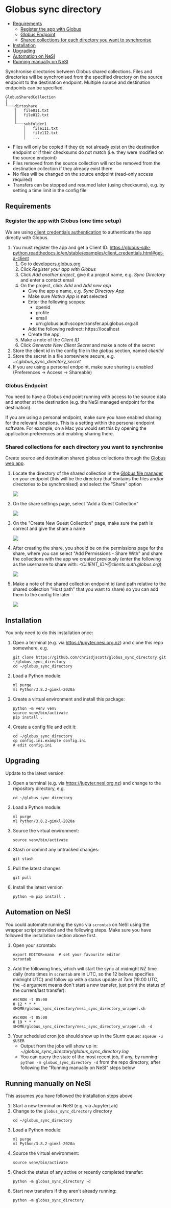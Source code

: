 # Globus sync directory

* [Requirements](#requirements)
  - [Register the app with Globus](#register-the-app-with-globus-one-time-setup)
  - [Globus Endpoint](#globus-endpoint)
  - [Shared collections for each directory you want to synchronise](#shared-collections-for-each-directory-you-want-to-synchronise)
* [Installation](#installation)
* [Upgrading](#upgrading)
* [Automation on NeSI](#automation-on-nesi)
* [Running manually on NeSI](#running-manually-on-nesi)

Synchronise directories between Globus shared collections. Files and
directories will be synchronised from the specified directory on the source
endpoint to the destination endpoint. Multiple source and destination
endpoints can be specified.

```
GlobusSharedCollection
│
└───dirtoshare
    │   file011.txt
    │   file012.txt
    │
    └───subfolder1
        │   file111.txt
        │   file112.txt
        │   ...
```

* Files will only be copied if they do not already exist on the destination
  endpoint or if their checksums do not match (i.e. they were modified on the
  source endpoint)
* Files removed from the source collection will not be removed from the
  destination collection if they already exist there
* No files will be changed on the source endpoint (read-only access required)
* Transfers can be stopped and resumed later (using checksums), e.g. by
  setting a time limit in the config file

## Requirements

### Register the app with Globus (one time setup)

We are using [client credentials authentication](https://globus-sdk-python.readthedocs.io/en/stable/examples/client_credentials.html) to authenticate the app directly with Globus.

1. You must register the app and get a Client ID: https://globus-sdk-python.readthedocs.io/en/stable/examples/client_credentials.html#get-a-client
   1. Go to [developers.globus.org](https://developers.globus.org/)
   2. Click *Register your app with Globus*
   3. Click *Add another project*, give it a project name, e.g. *Sync Directory* and enter a contact email
   4. On the project, click *Add* and *Add new app*
      * Give the app a name, e.g. *Sync Directory App*
      * Make sure *Native App* is **not** selected
      * Enter the following scopes: 
        - openid
        - profile
        - email
        - urn:globus:auth:scope:transfer.api.globus.org:all
      * Add the following redirect: https://localhost
      * Create the app
   5. Make a note of the *Client ID*
   6. Click *Generate New Client Secret* and make a note of the secret
3. Store the client id in the config file in the *globus* section, named *clientid*
4. Store the secret in a file somewhere secure, e.g. *~/.globus_sync_directory_secret*
5. If you are using a personal endpoint, make sure sharing is enabled (Preferences -> Access -> Shareable)

### Globus Endpoint

You need to have a Globus end point running with access to the source data and another at the destination (e.g. the
NeSI managed endpoint for the destination).

If you are using a personal endpoint, make sure you have enabled sharing for the relevant locations. This is a setting
within the personal endpoint software. For example, on a Mac you would set this by opening the application preferences and enabling
sharing there.

### Shared collections for each directory you want to synchronise

Create source and destination shared globus collections through the [Globus web app](https://app.globus.org/).

1. Locate the directory of the shared collection in the [Globus file manager](https://app.globus.org/file-manager) on
   your endpoint (this will be the directory that contains the files and/or directories to
   be synchronised) and select the "Share" option

   ![](doc/00_sharedir.png)

2. On the share settings page, select "Add a Guest Collection"

   ![](doc/01_sharescreen.png)

3. On the "Create New Guest Collection" page, make sure the path is correct and give the share a name

   ![](doc/02_create_guest_collection.png)

4. After creating the share, you should be on the permissions page for the share, where you can select "Add Permissions - Share With" and
   share the collections with the app we created previously (enter the following as the username to share with: *<CLIENT_ID>@clients.auth.globus.org*)

   ![](doc/03_share_permissions.png)

5. Make a note of the shared collection endpoint id (and path relative to the shared collection "Host path" that you want to share) so you can add them to the config file later

   ![](doc/04_endpointid.png)

## Installation

You only need to do this installation once:

1. Open a terminal (e.g. via https://jupyter.nesi.org.nz) and clone this repo somewhere, e.g.
   ```
   git clone https://github.com/chrisdjscott/globus_sync_directory.git ~/globus_sync_directory
   cd ~/globus_sync_directory
   ```
2. Load a Python module:
   ```
   ml purge
   ml Python/3.8.2-gimkl-2020a
   ```
3. Create a virtual environment and install this package:
   ```
   python -m venv venv
   source venv/bin/activate
   pip install .
   ```
4. Create a config file and edit it:
   ```
   cd ~/globus_sync_directory
   cp config.ini.example config.ini
   # edit config.ini
   ```
## Upgrading

Update to the latest version:

1. Open a terminal (e.g. via https://jupyter.nesi.org.nz) and change to the repository directory, e.g.
   ```
   cd ~/globus_sync_directory
   ```
2. Load a Python module:
   ```
   ml purge
   ml Python/3.8.2-gimkl-2020a
   ```
3. Source the virtual environment:
   ```
   source venv/bin/activate
   ```
4. Stash or commit any untracked changes:
   ```
   git stash
   ```
5. Pull the latest changes
   ```
   git pull
   ```
6. Install the latest version
   ```
   python -m pip install .
   ```

## Automation on NeSI

You could automate running the sync via `scrontab` on NeSI using the wrapper script provided and the following steps.
Make sure you have followed the installation section above first.

1. Open your scrontab:
   ```
   export EDITOR=nano  # set your favourite editor
   scrontab
   ```
2. Add the following lines, which will start the sync at midnight NZ time daily (note times in `scrontab` are in UTC, so the 12 belows specifies midnight UTC) and follow up with a status update at 7am (19:00 UTC, the `-d` argument means don't start a new transfer, just print the status of the current/last transfer):
   ```
   #SCRON -t 05:00
   0 12 * * * $HOME/globus_sync_directory/nesi_sync_directory_wrapper.sh
   
   #SCRON -t 05:00
   0 19 * * * $HOME/globus_sync_directory/nesi_sync_directory_wrapper.sh -d
   ```
3. Your scheduled cron job should show up in the Slurm queue: `squeue -u $USER`
   - Output from the jobs will show up in: *~/globus_sync_directory/globus_sync_directory.log*
   - You can query the state of the most recent job, if any, by running: `python -m globus_sync_directory -d` from the repo directory, after following
     the "Running manually on NeSI" steps below

## Running manually on NeSI

This assumes you have followed the installation steps above

1. Start a new terminal on NeSI (e.g. via JupyterLab)
2. Change to the `globus_sync_directory` directory
   ```
   cd ~/globus_sync_directory
   ```
4. Load a Python module:
   ```
   ml purge
   ml Python/3.8.2-gimkl-2020a
   ```
5. Source the virtual environment:
   ```
   source venv/bin/activate
   ```
6. Check the status of any active or recently completed transfer:
   ```
   python -m globus_sync_directory -d
   ```
7. Start new transfers if they aren't already running:
   ```
   python -m globus_sync_directory
   ```
